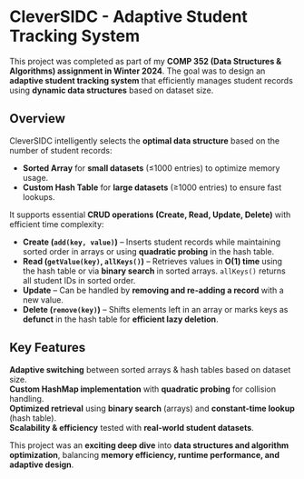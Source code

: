 # **CleverSIDC - Adaptive Student Tracking System**  

This project was completed as part of my **COMP 352 (Data Structures & Algorithms) assignment in Winter 2024**. The goal was to design an **adaptive student tracking system** that efficiently manages student records using **dynamic data structures** based on dataset size.  

## **Overview**  
CleverSIDC intelligently selects the **optimal data structure** based on the number of student records:  

- **Sorted Array** for **small datasets** (≤1000 entries) to optimize memory usage.  
- **Custom Hash Table** for **large datasets** (≥1000 entries) to ensure fast lookups.  

It supports essential **CRUD operations (Create, Read, Update, Delete)** with efficient time complexity:  

- **Create (`add(key, value)`)** – Inserts student records while maintaining sorted order in arrays or using **quadratic probing** in the hash table.  
- **Read (`getValue(key)`, `allKeys()`)** – Retrieves values in **O(1) time** using the hash table or via **binary search** in sorted arrays. `allKeys()` returns all student IDs in sorted order.  
- **Update** – Can be handled by **removing and re-adding a record** with a new value.  
- **Delete (`remove(key)`)** – Shifts elements left in an array or marks keys as **defunct** in the hash table for **efficient lazy deletion**.  

## **Key Features**  
 **Adaptive switching** between sorted arrays & hash tables based on dataset size.  
 **Custom HashMap implementation** with **quadratic probing** for collision handling.  
 **Optimized retrieval** using **binary search** (arrays) and **constant-time lookup** (hash table).  
 **Scalability & efficiency** tested with **real-world student datasets**.  

This project was an **exciting deep dive** into **data structures and algorithm optimization**, balancing **memory efficiency, runtime performance, and adaptive design**.  



